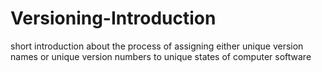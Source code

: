 # Versioning-Introduction
short introduction about the process of assigning either unique version names or unique version numbers to unique states of computer software
